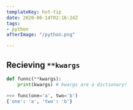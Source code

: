 ```yaml
---
templateKey: hot-tip
date: 2020-06-14T02:16:24Z
tags:
- python
afterImage: "/python.png"

---
```


## Recieving `**kwargs`

``` python
def funnc(**kwargs):
    print(kwargs) # kwargs are a dictionary!

>>> func(one='a', two='b')
{'one': 'a', 'two': 'b'}
```

